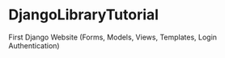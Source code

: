 # DjangoLibraryTutorial
First Django Website (Forms, Models, Views, Templates, Login Authentication)
